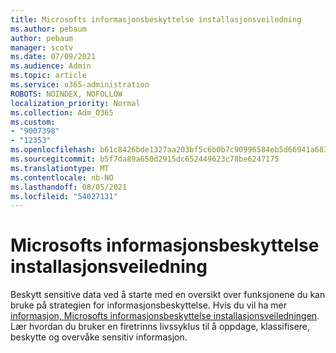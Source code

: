 ```yaml
---
title: Microsofts informasjonsbeskyttelse installasjonsveiledning
ms.author: pebaum
author: pebaum
manager: scotv
ms.date: 07/09/2021
ms.audience: Admin
ms.topic: article
ms.service: o365-administration
ROBOTS: NOINDEX, NOFOLLOW
localization_priority: Normal
ms.collection: Adm_O365
ms.custom:
- "9007398"
- "12353"
ms.openlocfilehash: b61c8426bde1327aa203bf5c6b0b7c90996584eb5d66941a683e3672654619ac
ms.sourcegitcommit: b5f7da89a650d2915dc652449623c78be6247175
ms.translationtype: MT
ms.contentlocale: nb-NO
ms.lasthandoff: 08/05/2021
ms.locfileid: "54027131"
---
```

# <a name="microsoft-information-protection-setup-guide"></a>Microsofts informasjonsbeskyttelse installasjonsveiledning

Beskytt sensitive data ved å starte med en oversikt over funksjonene du kan bruke på strategien for informasjonsbeskyttelse. Hvis du vil ha mer [informasjon, Microsofts informasjonsbeskyttelse installasjonsveiledningen](https://admin.microsoft.com/adminportal/home#/modernonboarding/mipsetupguide). Lær hvordan du bruker en firetrinns livssyklus til å oppdage, klassifisere, beskytte og overvåke sensitiv informasjon.